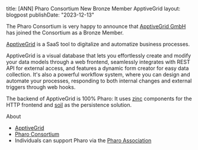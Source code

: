 title: [ANN] Pharo Consortium New Bronze Member ApptiveGrid
layout: blogpost
publishDate: "2023-12-13"

The Pharo Consortium is very happy to announce that [ApptiveGrid GmbH](https://www.apptivegrid.de) has joined the Consortium as a Bronze Member.


[ApptiveGrid](https://www.apptivegrid.de) is a SaaS tool to digitalize and automatize business processes.

ApptiveGrid is a visual database that lets you effortlessly create and modify your data models through a web frontend, seamlessly integrates with REST API for external access, and features a dynamic form creator for easy data collection. It's also a powerful workflow system, where you can design and automate your processes, responding to both internal changes and external triggers through web hooks.

The backend of ApptiveGrid is 100% Pharo: It uses [zinc](https://github.com/svenvc/zinc) components for the HTTP frontend and [soil](https://github.com/ApptiveGrid/Soil) as the persistence solution.  

About

- [ApptiveGrid](https://www.apptivegrid.de)
- [Pharo Consortium](http://consortium.pharo.org)
- Individuals can support Pharo via the [Pharo Association](https://association.pharo.org)
